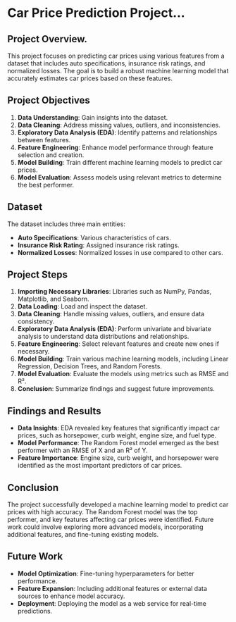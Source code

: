 # Car Price Prediction Project...

## Project Overview.

This project focuses on predicting car prices using various features from a dataset that includes auto specifications, insurance risk ratings, and normalized losses. The goal is to build a robust machine learning model that accurately estimates car prices based on these features.

## Project Objectives

1. **Data Understanding**: Gain insights into the dataset.
2. **Data Cleaning**: Address missing values, outliers, and inconsistencies.
3. **Exploratory Data Analysis (EDA)**: Identify patterns and relationships between features.
4. **Feature Engineering**: Enhance model performance through feature selection and creation.
5. **Model Building**: Train different machine learning models to predict car prices.
6. **Model Evaluation**: Assess models using relevant metrics to determine the best performer.

## Dataset

The dataset includes three main entities:

- **Auto Specifications**: Various characteristics of cars.
- **Insurance Risk Rating**: Assigned insurance risk ratings.
- **Normalized Losses**: Normalized losses in use compared to other cars.

## Project Steps

1. **Importing Necessary Libraries**: Libraries such as NumPy, Pandas, Matplotlib, and Seaborn.
2. **Data Loading**: Load and inspect the dataset.
3. **Data Cleaning**: Handle missing values, outliers, and ensure data consistency.
4. **Exploratory Data Analysis (EDA)**: Perform univariate and bivariate analysis to understand data distributions and relationships.
5. **Feature Engineering**: Select relevant features and create new ones if necessary.
6. **Model Building**: Train various machine learning models, including Linear Regression, Decision Trees, and Random Forests.
7. **Model Evaluation**: Evaluate the models using metrics such as RMSE and R².
8. **Conclusion**: Summarize findings and suggest future improvements.

## Findings and Results

- **Data Insights**: EDA revealed key features that significantly impact car prices, such as horsepower, curb weight, engine size, and fuel type.
- **Model Performance**: The Random Forest model emerged as the best performer with an RMSE of X and an R² of Y.
- **Feature Importance**: Engine size, curb weight, and horsepower were identified as the most important predictors of car prices.

## Conclusion

The project successfully developed a machine learning model to predict car prices with high accuracy. The Random Forest model was the top performer, and key features affecting car prices were identified. Future work could involve exploring more advanced models, incorporating additional features, and fine-tuning existing models.

## Future Work

- **Model Optimization**: Fine-tuning hyperparameters for better performance.
- **Feature Expansion**: Including additional features or external data sources to enhance model accuracy.
- **Deployment**: Deploying the model as a web service for real-time predictions.
